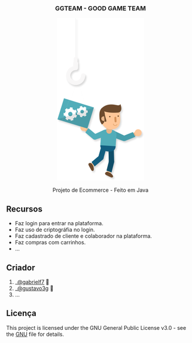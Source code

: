 <div align="center">
  <h3>GGTEAM - GOOD GAME TEAM</h3>
  
  <img alt="Codigo Funcionando" src="https://github.com/gabrielf7/GGTEAM/blob/master/src/main/webapp/app_src/assets/user-bag.png" >
  
  <p>Projeto de Ecommerce - Feito em Java</p>
</div>

## Recursos
 
   - Faz login para entrar na plataforma.
   - Faz uso de criptográfia no login.
   - Faz cadastrado de cliente e colaborador na plataforma.
   - Faz compras com carrinhos.
   - ...

## Criador

  1. _[@gabrielf7](https://github.com/gabrielf7) :shopping_cart:
  2. _[@gustavo3g](https://github.com/gustavo3g) :shopping_cart:
  3. ...

## Licença

This project is licensed under the GNU General Public License v3.0 - see the [GNU](https://github.com/gabrielf7/GGTEAM/blob/master/LICENSE) file for details.
